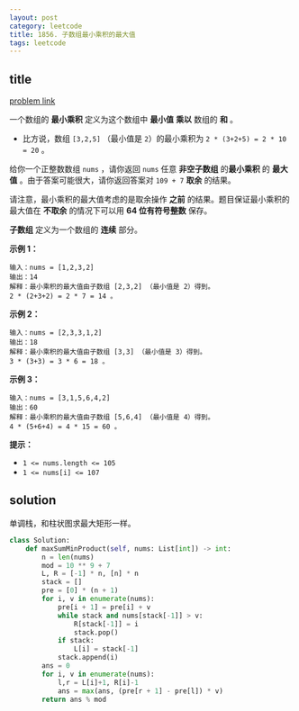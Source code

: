 ```yaml
---
layout: post
category: leetcode
title: 1856. 子数组最小乘积的最大值
tags: leetcode
---
```

## title
[problem link](https://leetcode-cn.com/problems/maximum-subarray-min-product/)

一个数组的 **最小乘积** 定义为这个数组中 **最小值** **乘以** 数组的 **和** 。

- 比方说，数组 `[3,2,5]` （最小值是 `2`）的最小乘积为 `2 * (3+2+5) = 2 * 10 = 20` 。

给你一个正整数数组 `nums` ，请你返回 `nums` 任意 **非空子数组** 的**最小乘积** 的 **最大值** 。由于答案可能很大，请你返回答案对 `109 + 7` **取余** 的结果。

请注意，最小乘积的最大值考虑的是取余操作 **之前** 的结果。题目保证最小乘积的最大值在 **不取余** 的情况下可以用 **64 位有符号整数** 保存。

**子数组** 定义为一个数组的 **连续** 部分。

 

**示例 1：**

```
输入：nums = [1,2,3,2]
输出：14
解释：最小乘积的最大值由子数组 [2,3,2] （最小值是 2）得到。
2 * (2+3+2) = 2 * 7 = 14 。
```

**示例 2：**

```
输入：nums = [2,3,3,1,2]
输出：18
解释：最小乘积的最大值由子数组 [3,3] （最小值是 3）得到。
3 * (3+3) = 3 * 6 = 18 。
```

**示例 3：**

```
输入：nums = [3,1,5,6,4,2]
输出：60
解释：最小乘积的最大值由子数组 [5,6,4] （最小值是 4）得到。
4 * (5+6+4) = 4 * 15 = 60 。
```

 

**提示：**

- `1 <= nums.length <= 105`
- `1 <= nums[i] <= 107`

## solution

单调栈，和柱状图求最大矩形一样。

```python
class Solution:
    def maxSumMinProduct(self, nums: List[int]) -> int:
        n = len(nums)
        mod = 10 ** 9 + 7
        L, R = [-1] * n, [n] * n
        stack = []
        pre = [0] * (n + 1)
        for i, v in enumerate(nums):
            pre[i + 1] = pre[i] + v
            while stack and nums[stack[-1]] > v:
                R[stack[-1]] = i
                stack.pop()
            if stack:
                L[i] = stack[-1]
            stack.append(i)
        ans = 0
        for i, v in enumerate(nums):
            l,r = L[i]+1, R[i]-1
            ans = max(ans, (pre[r + 1] - pre[l]) * v)
        return ans % mod

```

